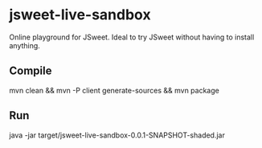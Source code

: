 # jsweet-live-sandbox
Online playground for JSweet. Ideal to try JSweet without having to install anything.

## Compile
mvn clean && mvn -P client generate-sources && mvn package

## Run
java -jar target/jsweet-live-sandbox-0.0.1-SNAPSHOT-shaded.jar